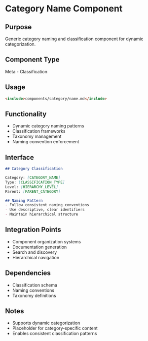 # Category Name Component

## Purpose
Generic category naming and classification component for dynamic categorization.

## Component Type
Meta - Classification

## Usage
```markdown
<include>components/category/name.md</include>
```

## Functionality
- Dynamic category naming patterns
- Classification frameworks
- Taxonomy management
- Naming convention enforcement

## Interface
```markdown
## Category Classification

Category: [CATEGORY_NAME]
Type: [CLASSIFICATION_TYPE]
Level: [HIERARCHY_LEVEL]
Parent: [PARENT_CATEGORY]

## Naming Pattern
- Follow consistent naming conventions
- Use descriptive, clear identifiers
- Maintain hierarchical structure
```

## Integration Points
- Component organization systems
- Documentation generation
- Search and discovery
- Hierarchical navigation

## Dependencies
- Classification schema
- Naming conventions
- Taxonomy definitions

## Notes
- Supports dynamic categorization
- Placeholder for category-specific content
- Enables consistent classification patterns